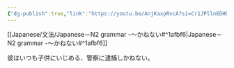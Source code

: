 ```yaml
---
{"dg-publish":true,"link":"https://youtu.be/AnjKaxpRvcA?si=Cr1JPllnEDHDMwhm","permalink":"/Notes/LN－N2 grammar -～かねない/","dgPassFrontmatter":true}
---
```


[[Japanese/文法/Japanese－N2 grammar -～かねない#^1afbf6\|Japanese－N2 grammar -～かねない#^1afbf6]]

彼はいつも子供にいじめる、警察に逮捕しかねない。